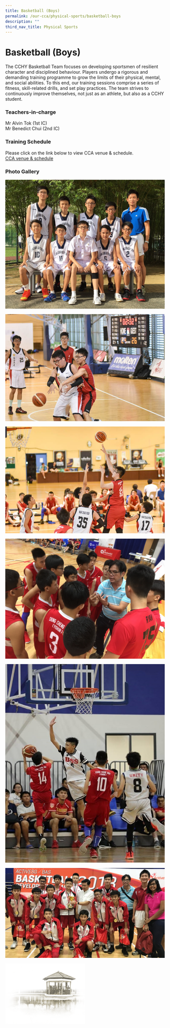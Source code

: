 ```yaml
---
title: Basketball (Boys)
permalink: /our-cca/physical-sports/basketball-boys
description: ""
third_nav_title: Physical Sports
---
```

# **Basketball (Boys)**

The CCHY Basketball Team focuses on developing sportsmen of resilient character and disciplined behaviour. Players undergo a rigorous and demanding training programme to grow the limits of their physical, mental, and social abilities. To this end, our training sessions comprise a series of fitness, skill-related drills, and set play practices. The team strives to continuously improve themselves, not just as an athlete, but also as a CCHY student.

### Teachers-in-charge

Mr Alvin Tok (1st IC)   
Mr Benedict Chui (2nd IC)

### Training Schedule

Please click on the link below to view CCA venue & schedule.   
[CCA venue & schedule](/useful-links/parents/cca-venue-n-schedule)

### Photo Gallery

![](/images/da8f1065e_62521.jpg)

![](/images/5daf1c296_62522.jpg)

![](/images/33d864724_62523.jpg)

![](/images/6ff7b4427_62524.jpg)

![](/images/20435e9b2_62525.jpg)

![](/images/98ccb4a51_62526.jpg)


<img src="/images/pavilion.png" 
     style="width:50%">